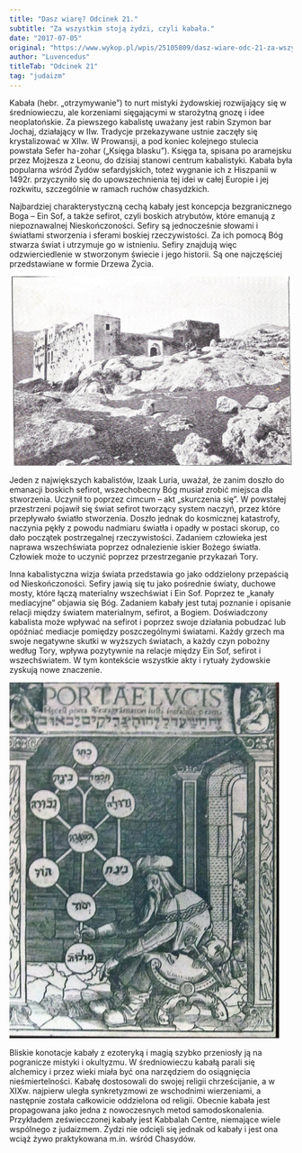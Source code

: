 ```yaml
---
title: "Dasz wiarę? Odcinek 21."
subtitle: "Za wszystkim stoją żydzi, czyli kabała."
date: "2017-07-05"
original: "https://www.wykop.pl/wpis/25105809/dasz-wiare-odc-21-za-wszystkim-stoja-zydzi-czyli-k/"
author: "Luvencedus"
titleTab: "Odcinek 21"
tag: "judaizm"
---
```


Kabała (hebr. „otrzymywanie”) to nurt mistyki żydowskiej rozwijający się w średniowieczu, ale korzeniami sięgającymi w starożytną gnozę i idee neoplatońskie. Za piewszego kabalistę uważany jest rabin Szymon bar Jochaj, działający w IIw. Tradycje przekazywane ustnie zaczęły się krystalizować w XIIw. W Prowansji, a pod koniec kolejnego stulecia powstała Sefer ha-zohar („Księga blasku”). Księga ta, spisana po aramejsku przez Mojżesza z Leonu, do dzisiaj stanowi centrum kabalistyki. Kabała była popularna wśród Żydów sefardyjskich, toteż wygnanie ich z Hiszpanii w 1492r. przyczyniło się do upowszechnienia tej idei w całej Europie i jej rozkwitu, szczególnie w ramach ruchów chasydzkich.


Najbardziej charakterystyczną cechą kabały jest koncepcja bezgranicznego Boga – Ein Sof, a także sefirot, czyli boskich atrybutów, które emanują z niepoznawalnej Nieskończoności. Sefiry są jednocześnie słowami i światłami stworzenia i sferami boskiej rzeczywistości. Za ich pomocą Bóg stwarza świat i utrzymuje go w istnieniu. Sefiry znajdują więc odzwierciedlenie w stworzonym świecie i jego historii. Są one najczęściej przedstawiane w formie Drzewa Życia.

![Grobowiec Szymona Bar Jochaja – pierwszego kabalisty](../images/odc21/mochai_grave.jpg "Grobowiec Szymona Bar Jochaja – pierwszego kabalisty.")

Jeden z największych kabalistów, Izaak Luria, uważał, że zanim doszło do emanacji boskich sefirot, wszechobecny Bóg musiał zrobić miejsca dla stworzenia. Uczynił to poprzez cimcum – akt „skurczenia się”. W powstałej przestrzeni pojawił się świat sefirot tworzący system naczyń, przez które przepływało światło stworzenia. Doszło jednak do kosmicznej katastrofy, naczynia pękły z powodu nadmiaru światła i opadły w postaci skorup, co dało początek postrzegalnej rzeczywistości. Zadaniem człowieka jest naprawa wszechświata poprzez odnalezienie iskier Bożego światła. Człowiek może to uczynić poprzez przestrzeganie przykazań Tory.

Inna kabalistyczna wizja świata przedstawia go jako oddzielony przepaścią od Nieskończoności. Sefiry jawią się tu jako pośrednie światy, duchowe mosty, które łączą materialny wszechświat i Ein Sof. Poprzez te „kanały mediacyjne” objawia się Bóg. Zadaniem kabały jest tutaj poznanie i opisanie relacji między światem materialnym, sefirot, a Bogiem. Doświadczony kabalista może wpływać na sefirot i poprzez swoje działania pobudzać lub opóźniać mediacje pomiędzy poszczególnymi światami. Każdy grzech ma swoje negatywne skutki w wyższych światach, a każdy czyn pobożny według Tory, wpływa pozytywnie na relacje między Ein Sof, sefirot i wszechświatem. W tym kontekście wszystkie akty i rytuały żydowskie zyskują nowe znaczenie.

![Łacińskie tłumaczenie "Drzewa Życia"](../images/odc21/latin_tree_life.jpg "Łacińskie tłumaczenie ''Drzewa Życia''.")

Bliskie konotacje kabały z ezoteryką i magią szybko przeniosły ją na pogranicze mistyki i okultyzmu. W średniowieczu kabałą parali się alchemicy i przez wieki miała być ona narzędziem do osiągnięcia nieśmiertelności. Kabałę dostosowali do swojej religii chrześcijanie, a w XIXw. najpierw uległa synkretyzmowi ze wschodnimi wierzeniami, a następnie została całkowicie oddzielona od religii. Obecnie kabała jest propagowana jako jedna z nowoczesnych metod samodoskonalenia. Przykładem zeświecczonej kabały jest Kabbalah Centre, niemające wiele wspólnego z judaizmem. Żydzi nie odcięli się jednak od kabały i jest ona wciąż żywo praktykowana m.in. wśród Chasydów.